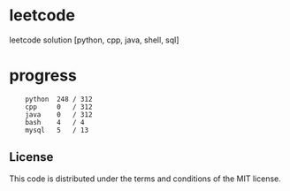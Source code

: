 # leetcode
leetcode solution [python, cpp, java, shell, sql]

# progress
```	
    python  248 / 312
    cpp     0   / 312
    java    0   / 312
    bash    4   / 4
    mysql   5   / 13
```

## License
This code is distributed under the terms and conditions of the MIT license.
